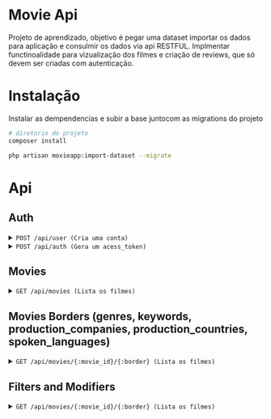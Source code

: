 # Movie Api

Projeto de aprendizado, objetivo é pegar uma dataset importar os dados para aplicação e consulmir os dados via api RESTFUL. Implmentar functinoalidade para vizualização dos filmes e criação de reviews, que só devem ser criadas com autenticação.

# Instalação
Instalar as dempendencias e subir a base juntocom as migrations do projeto
```bash
# diretorio do projeto
composer install

php artisan movieapp:import-dataset --migrate
```

# Api

## Auth

<details>
<summary> <code>POST /api/user (Cria uma conta) </code> </summary>
Endpoint para criar um usuário no sistema

### Request 
```json
{
    "nome": "John Doe",
    "email": "johndoe@email.com",
    "password": "1a3b5c",
    "comfirmed_password": "1a3b5c"
}
```

### Response 201

### Response 422
```json
[
    {
        "email": [
            "The email field is required"
        ],
        "confirmed_password": [
            ...
        ]
    }
]
```
</details>

<details>
<summary> <code>POST /api/auth (Gera um acess_token) </code> </summary>
Endpoint para criar um token_access para consulmir a api.

### Request 
```json
{
    "email": "johndoe@email.com",
    "password": "1a3b5c"
}
```

### Response
```json
// HTTP CODE 200
{
    "access_token": "{$token}",
    "expire": 3600
}
```
</details>

## Movies

<details>
<summary> <code>GET /api/movies (Lista os filmes) </code> </summary>
Endpoint para listar os filmes. A lista retornar por padão 10 registros.


### Response 200
```json
[
    "data": [
        {
            "id": "",
            "budget": "",
            "genres": [
                {
                    "id": "",
                    "name": ""
                },
                ...
            ],
            "homepage": "",
            "keywords": [
                {
                    "id": "",
                    "name": ""
                },
                ...
            ],
            "original_language": "",
            "original_title": "",
            "overview": "",
            "popularity": "",
            "production_companies": [
                {
                    "id": "",
                    "name": ""
                },
                ...
            ],
            "production_countries": [
                {
                    "name": "",
                    "iso_3166_1": ""
                },
                ...
            ],
            "release_date": "",
            "revenue": "",
            "runtime": "",
            "spoken_languages": [
                {
                    "name": "",
                    "iso_639_1": ""
                },
                ...
            ],
            "status": "",
            "tagline": "",
            "title": "",
            "vote_average": "",
            "vote_count": "",
        },
        {
            ...
        }
    ],
    // Paginate Data
    "count": 10,
    "next_page": "",
    "curr_page": ""
]
```
</details>

## Movies Borders (genres, keywords, production_companies, production_countries, spoken_languages)

<details>
<summary> <code>GET /api/movies/{:movie_id}/{:border} (Lista os filmes) </code> </summary>
Endpoint para listar os generos de um filme. A lista retornar por padão 10 registros.


### Response 200
```json
[
    "movie_id": "",
    ":border": [
        {
            "id": "",
            "name": ""
        },
        ...
    ],
    // Paginate Data
    "count": 10,
    "next_page": "",
    "curr_page": ""
]
```
</details>


## Filters and Modifiers

<details>
<summary> <code>GET /api/movies/{:movie_id}/{:border} (Lista os filmes) </code> </summary>
Filtros e modificadores para ajustar o retorno da listagem de filems

> | filter/modify | accept parametes | description |
> | ------------- | ---------------- | ----------- |
> | limit | min:1 max:100 | Número de registros por busca |
> | sort | sort=id:desc | Ordenação dos registro |
> | fields | fields=id,title,overview | Filtra os campos da entidade principal (movie) |
> | sub fields | fields=id,title,keywords.name,spoken_languages.iso_639_1 | Filtra os campos da entidade principal (movie) junto com entidade de bordas |
> | query | query={:field}:{:op}:{:value} | Filtra os registro por campo, operador e valor. <a href="#fields-and-operators">Campos e Operadores</a> |

<h3 id="fields-and-operators">
Campos e operadores permitidos na Query
</h3>

Campos

> | fields | type data | description |
> | ------ | --------- | ----------- |
> | title | stirng |  |
> | original_title | stirng |  |
> | overview | string | |
> | status | string |  |
> | budget | string, decimal | Valor do filme com ponto flutuante (100.000) |
> | id | int | |
> | :border.name |string | keywords.name, genres.name |
> | :border.iso_3166_1 |int | production_companies.iso_3166_1 |
> | :border.iso_3166_1 |int | production_countries.iso_3166_1 |
> | :border.id |int | keywords.id, genres.id |

Operadores

> | operator | description |
> | -------- | ----------- |
> | eq | Valor igual, para compos numericos e de texto |
> | gt | Valor maior que, para campos numericos |
> | lt | Valor menor que, para campos numericos |
> | lk | Valores que estão contidos na string |

### Exemplos
@todo